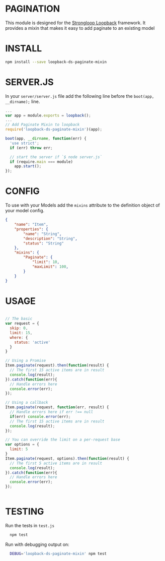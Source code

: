 PAGINATION
=============

This module is designed for the [Strongloop Loopback](https://github.com/strongloop/loopback) framework.
It provides a mixin that makes it easy to add paginate to an existing model

INSTALL
=============

```bash
npm install --save loopback-ds-paginate-mixin
```

SERVER.JS
=============

In your `server/server.js` file add the following line before the
`boot(app, __dirname);` line.

```javascript
...
var app = module.exports = loopback();
...
// Add Paginate Mixin to loopback
require('loopback-ds-paginate-mixin')(app);

boot(app, __dirname, function(err) {
  'use strict';
  if (err) throw err;

  // start the server if `$ node server.js`
  if (require.main === module)
    app.start();
});
```

CONFIG
=============

To use with your Models add the `mixins` attribute to the definition object of your model config.

```json
{
    "name": "Item",
    "properties": {
        "name": "String",
        "description": "String",
        "status": "String"
    },
    "mixins": {
        "Paginate": {
            "limit": 10,
            "maxLimit": 100,
        }
    }
}
```

USAGE
=============

```javascript

// The basic 
var request = {
  skip: 0,
  limit: 15,
  where: {
    status: 'active'
  }
}

// Using a Promise
Item.paginate(request).then(function(result) {
  // The first 15 active items are in result
  console.log(result);
}).catch(function(err){
  // Handle errors here
  console.error(err);
});

// Using a callback
Item.paginate(request, function(err, result) {
  // Handle errors here if err !== null
  if(err) console.error(err);
  // The first 15 active items are in result
  console.log(result);
});

// You can override the limit on a per-request base
var options = {
  limit: 5
}
Item.paginate(request, options).then(function(result) {
  // The first 5 active items are in result
  console.log(result);
}).catch(function(err){
  // Handle errors here
  console.error(err);
});
   
```

TESTING
=============

Run the tests in `test.js`

```bash
  npm test
```

Run with debugging output on:

```bash
  DEBUG='loopback-ds-paginate-mixin' npm test
```
